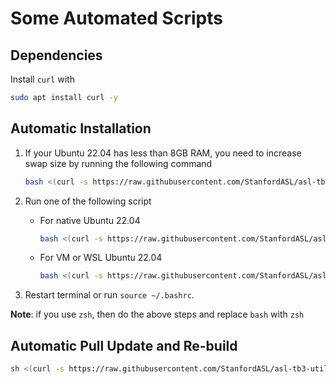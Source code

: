 # Some Automated Scripts

## Dependencies
Install `curl` with
```bash
sudo apt install curl -y
```

## Automatic Installation

1. If your Ubuntu 22.04 has less than 8GB RAM, you need to increase swap size by running
the following command

    ```bash
    bash <(curl -s https://raw.githubusercontent.com/StanfordASL/asl-tb3-utils/main/scripts/increaseswap.bash)
    ```

2. Run one of the following script
    - For native Ubuntu 22.04
        ```bash
        bash <(curl -s https://raw.githubusercontent.com/StanfordASL/asl-tb3-utils/main/scripts/install.bash)
        ```
    - For VM or WSL Ubuntu 22.04
        ```bash
        bash <(curl -s https://raw.githubusercontent.com/StanfordASL/asl-tb3-utils/main/scripts/install_vmware.bash)
        ```

3. Restart terminal or run `source ~/.bashrc`.

**Note**: if you use `zsh`, then do the above steps and replace `bash` with `zsh`

## Automatic Pull Update and Re-build
```bash
sh <(curl -s https://raw.githubusercontent.com/StanfordASL/asl-tb3-utils/main/scripts/update.sh)
```

